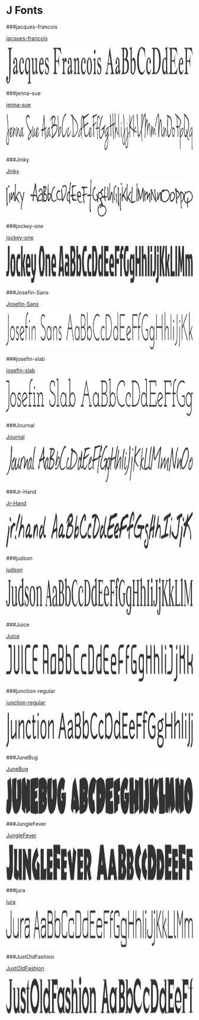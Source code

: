 # J Fonts

###jacques-francois

[jacques-francois](../../Fonts/J/jacques-francois)

<img src="jacques-francois.png" width="710" height="100" />

###jenna-sue

[jenna-sue](../../Fonts/J/jenna-sue)

<img src="jenna-sue.png" width="710" height="100" />

###Jinky

[Jinky](../../Fonts/J/Jinky)

<img src="Jinky.png" width="710" height="100" />

###jockey-one

[jockey-one](../../Fonts/J/jockey-one)

<img src="jockey-one.png" width="710" height="100" />

###Josefin-Sans

[Josefin-Sans](../../Fonts/J/Josefin-Sans)

<img src="Josefin-Sans.png" width="710" height="100" />

###josefin-slab

[josefin-slab](../../Fonts/J/josefin-slab)

<img src="josefin-slab.png" width="710" height="100" />

###Journal

[Journal](../../Fonts/J/Journal)

<img src="Journal.png" width="710" height="100" />

###Jr-Hand

[Jr-Hand](../../Fonts/J/Jr-Hand)

<img src="Jr-Hand.png" width="710" height="100" />

###judson

[judson](../../Fonts/J/judson)

<img src="judson.png" width="710" height="100" />

###Juice

[Juice](../../Fonts/J/Juice)

<img src="Juice.png" width="710" height="100" />

###junction-regular

[junction-regular](../../Fonts/J/junction-regular)

<img src="junction-regular.png" width="710" height="100" />

###JuneBug

[JuneBug](../../Fonts/J/JuneBug)

<img src="JuneBug.png" width="710" height="100" />

###JungleFever

[JungleFever](../../Fonts/J/JungleFever)

<img src="JungleFever.png" width="710" height="100" />

###jura

[jura](../../Fonts/J/jura1)

<img src="jura1.png" width="710" height="100" />

###JustOldFashion

[JustOldFashion](../../Fonts/J/JustOldFashion)

<img src="JustOldFashion.png" width="710" height="100" />
